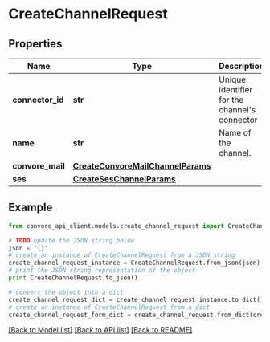 # CreateChannelRequest


## Properties

Name | Type | Description | Notes
------------ | ------------- | ------------- | -------------
**connector_id** | **str** | Unique identifier for the channel&#39;s connector | 
**name** | **str** | Name of the channel. | [optional] 
**convore_mail** | [**CreateConvoreMailChannelParams**](CreateConvoreMailChannelParams.md) |  | [optional] 
**ses** | [**CreateSesChannelParams**](CreateSesChannelParams.md) |  | [optional] 

## Example

```python
from convore_api_client.models.create_channel_request import CreateChannelRequest

# TODO update the JSON string below
json = "{}"
# create an instance of CreateChannelRequest from a JSON string
create_channel_request_instance = CreateChannelRequest.from_json(json)
# print the JSON string representation of the object
print CreateChannelRequest.to_json()

# convert the object into a dict
create_channel_request_dict = create_channel_request_instance.to_dict()
# create an instance of CreateChannelRequest from a dict
create_channel_request_form_dict = create_channel_request.from_dict(create_channel_request_dict)
```
[[Back to Model list]](../README.md#documentation-for-models) [[Back to API list]](../README.md#documentation-for-api-endpoints) [[Back to README]](../README.md)


